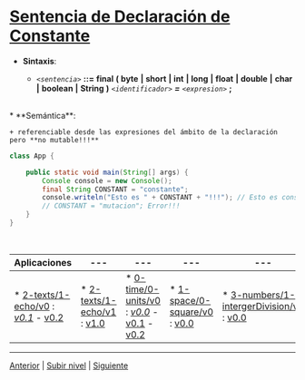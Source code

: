 # [Sentencia de Declaración de Constante](../u5constantDeclaration/README.md)


* **Sintaxis**:


	+ *`<sentencia>`* **::=** **final** **(** **byte** **|** **short** **|** **int** **|** **long** **|** **float** **|** **double** **|** **char** **|** **boolean** **|** **String** **)** *`<identificador>` **=** `<expresion>`* **;**
<br>
* **Semántica**:


	+ referenciable desde las expresiones del ámbito de la declaración pero **no mutable!!!**



```java
class App {

    public static void main(String[] args) {
        Console console = new Console();
        final String CONSTANT = "constante";
        console.writeln("Esto es " + CONSTANT + "!!!"); // Esto es constante
        // CONSTANT = "mutacion"; Error!!!
    }
}
```
<br>

| **Aplicaciones** | --- | --- | --- | --- | --- |
| --- | --- | --- | --- | --- | --- | 
|* [2-texts/1-echo/v0](https://github.com/USantaTecla-0-domains/0-simpleDomains/blob/master/docs/2-texts.md#1-echov0) : [*v0.1*](https://github.com/USantaTecla-tech-java/src/blob/main/src/main/java/es/usantatecla/a2_texts/a1_echo/v0_1/App.java) - [v0.2](https://github.com/USantaTecla-tech-java/src/blob/main/src/main/java/es/usantatecla/a2_texts/a1_echo/v0_2/App.java) | * [2-texts/1-echo/v1](https://github.com/USantaTecla-0-domains/0-simpleDomains/blob/master/docs/2-texts.md#1-echov1) : [v1.0](https://github.com/USantaTecla-tech-java/src/blob/main/src/main/java/es/usantatecla/a2_texts/a1_echo/v1_0/App.java) | * [0-time/0-units/v0](https://github.com/USantaTecla-0-domains/0-simpleDomains/blob/master/docs/0-time.md#0-unitsv0) : [*v0.0*](https://github.com/USantaTecla-tech-java/src/blob/main/src/main/java/es/usantatecla/a0_time/a0_units/v0_0/App.java) - [v0.1](https://github.com/USantaTecla-tech-java/src/blob/main/src/main/java/es/usantatecla/a0_time/a0_units/v0_1/App.java) - [v0.2](https://github.com/USantaTecla-tech-java/src/blob/main/src/main/java/es/usantatecla/a0_time/a0_units/v0_2/App.java) |* [1-space/0-square/v0](https://github.com/USantaTecla-0-domains/0-simpleDomains/blob/master/docs/1-space.md#0-squarev0) : [v0.0](https://github.com/USantaTecla-tech-java/src/blob/main/src/main/java/es/usantatecla/a1_space/a0_square/v0_0/App.java) | * [3-numbers/1-intergerDivision/v0](https://github.com/USantaTecla-0-domains/0-simpleDomains/blob/master/docs/3-numbers.md#1-integerdivisionv0) : [v0.0](https://github.com/USantaTecla-tech-java/src/blob/main/src/main/java/es/usantatecla/a3_numbers/a1_integerDivision/v0_0/App.java) |  * [3-numbers/5-changeCoins/v0](https://github.com/USantaTecla-0-domains/0-simpleDomains/blob/master/docs/3-numbers.md#5-changecoinsv0) : [*v0.0*](https://github.com/USantaTecla-tech-java/src/blob/main/src/main/java/es/usantatecla/a3_numbers/a5_changeCoins/v0_0/App.java) - [v0.1](https://github.com/USantaTecla-tech-java/src/blob/main/src/main/java/es/usantatecla/a3_numbers/a5_changeCoins/v0_1/App.java) |


---

[Anterior](../u4assignmentStatement/README.md) | [Subir nivel](../README.md) | [Siguiente](/c4how/u2imperativeProgramming/u3operators/README.md)
